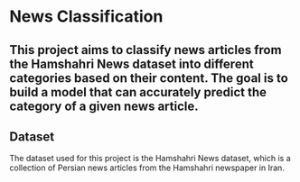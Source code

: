 # News Classification
## This project aims to classify news articles from the Hamshahri News dataset into different categories based on their content. The goal is to build a model that can accurately predict the category of a given news article.

## Dataset
The dataset used for this project is the Hamshahri News dataset, which is a collection of Persian news articles from the Hamshahri newspaper in Iran. 
